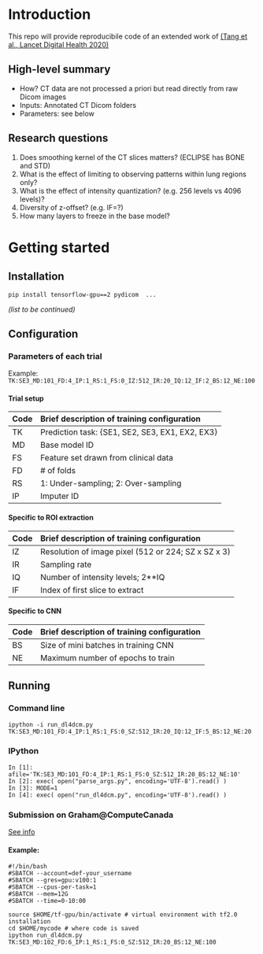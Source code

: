 # Introduction

This repo will provide reproducibile code of an extended work of [(Tang et al., Lancet Digital Health 2020)](https://www.sciencedirect.com/science/article/pii/S2589750020300649)

## High-level summary

- How? CT data are not processed a priori but read directly from raw Dicom images 
- Inputs: Annotated CT Dicom folders
- Parameters: see below

## Research questions

1. Does smoothing kernel of the CT slices matters? (ECLIPSE has BONE and STD)
2. What is the effect of limiting to observing patterns within lung regions only?
3. What is the effect of intensity quantization? (e.g. 256 levels vs 4096 levels)?
4. Diversity of z-offset? (e.g. IF=?)
5. How many layers to freeze in the base model?



# Getting started

## Installation

```
pip install tensorflow-gpu==2 pydicom  ... 
```
*(list to be continued)*
 
## Configuration

### Parameters of each trial

Example: ```TK:SE3_MD:101_FD:4_IP:1_RS:1_FS:0_IZ:512_IR:20_IQ:12_IF:2_BS:12_NE:100```

#### Trial setup
| Code | Brief description of training configuration |
| ------------- |:-------------|
| TK | Prediction task: {SE1, SE2, SE3, EX1, EX2, EX3} |
| MD | Base model ID |
| FS | Feature set drawn from clinical data |
| FD | # of folds |
| RS | 1: Under-sampling; 2: Over-sampling |
| IP | Imputer ID |

#### Specific to ROI extraction
| Code | Brief description of training configuration |
| ------------- |:-------------|
| IZ | Resolution of image pixel (512 or 224; SZ x SZ x 3) |
| IR | Sampling rate |
| IQ | Number of intensity levels; 2**IQ |
| IF | Index of first slice to extract |

#### Specific to CNN
| Code | Brief description of training configuration |
| ------------- |:-------------|
| BS | Size of mini batches in training CNN  |
| NE | Maximum number of epochs to train |


## Running

### Command line
```
ipython -i run_dl4dcm.py TK:SE3_MD:101_FD:4_IP:1_RS:1_FS:0_SZ:512_IR:20_IQ:12_IF:5_BS:12_NE:20
```

### IPython
```
In [1]: afile='TK:SE3_MD:101_FD:4_IP:1_RS:1_FS:0_SZ:512_IR:20_BS:12_NE:10'
In [2]: exec( open("parse_args.py", encoding='UTF-8').read() )
In [3]: MODE=1
In [4]: exec( open("run_dl4dcm.py", encoding='UTF-8').read() )
```

### Submission on Graham@ComputeCanada

[See info](https://docs.computecanada.ca/wiki/Graham#GPUs_on_Graham)


#### Example:
```
#!/bin/bash
#SBATCH --account=def-your_username
#SBATCH --gres=gpu:v100:1
#SBATCH --cpus-per-task=1
#SBATCH --mem=12G
#SBATCH --time=0-10:00

source $HOME/tf-gpu/bin/activate # virtual environment with tf2.0 installation
cd $HOME/mycode # where code is saved
ipython run_dl4dcm.py TK:SE3_MD:102_FD:6_IP:1_RS:1_FS:0_SZ:512_IR:20_BS:12_NE:100
```


